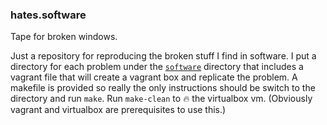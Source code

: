 ### hates.software
Tape for broken windows.

Just a repository for reproducing the broken stuff I find in software. I put a directory for each problem under the [`software`](https://github.com/jameswhite/hates.software/tree/master/software) directory that includes a vagrant file that will create a vagrant box and replicate the problem. A makefile is provided so really the only instructions should be switch to the directory and run `make`. Run `make-clean` to :fire: the virtualbox vm. (Obviously vagrant and virtualbox are prerequisites to use this.)
